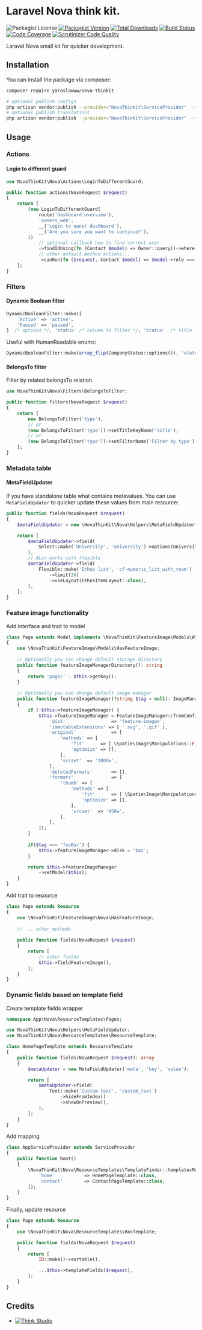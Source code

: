 # Laravel Nova think kit.

![Packagist License](https://img.shields.io/packagist/l/yaroslawww/nova-thinkit?color=%234dc71f)
[![Packagist Version](https://img.shields.io/packagist/v/yaroslawww/nova-thinkit)](https://packagist.org/packages/yaroslawww/nova-thinkit)
[![Total Downloads](https://img.shields.io/packagist/dt/yaroslawww/nova-thinkit)](https://packagist.org/packages/yaroslawww/nova-thinkit)
[![Build Status](https://scrutinizer-ci.com/g/yaroslawww/nova-thinkit/badges/build.png?b=main)](https://scrutinizer-ci.com/g/yaroslawww/nova-thinkit/build-status/main)
[![Code Coverage](https://scrutinizer-ci.com/g/yaroslawww/nova-thinkit/badges/coverage.png?b=main)](https://scrutinizer-ci.com/g/yaroslawww/nova-thinkit/?branch=main)
[![Scrutinizer Code Quality](https://scrutinizer-ci.com/g/yaroslawww/nova-thinkit/badges/quality-score.png?b=main)](https://scrutinizer-ci.com/g/yaroslawww/nova-thinkit/?branch=main)

Laravel Nova small kit for quicker development.

## Installation

You can install the package via composer:

```bash
composer require yaroslawww/nova-thinkit

# optional publish configs
php artisan vendor:publish --provider="NovaThinKit\ServiceProvider" --tag="config"
# optional publish translations
php artisan vendor:publish --provider="NovaThinKit\ServiceProvider" --tag="lang"
```

## Usage

### Actions

#### Login to different guard

```php
use NovaThinKit\Nova\Actions\LoginToDifferentGuard;

public function actions(NovaRequest $request)
{
    return [
        (new LoginToDifferentGuard(
            route('dashboard.overview'),
            'owners_web',
            __('Login to owner dashboard'),
            __('Are you sure you want to continue?'),
        ))
            // optional callback how to find correct user
            ->findIdUsing(fn (Contact $model) => Owner::query()->where('contact_id', $model->getKey())->first()?->getKey())
            // other default method actions...
            ->canRun(fn ($request, Contact $model) => $model->role === "owner"),
    ];
}
```

### Filters

#### Dynamic Boolean filter

```php
DynamicBooleanFilter::make([
    'Active' => 'active',
    'Paused' => 'paused',
]  /* options */, 'status' /* column to filter */, 'Status'  /* title */),
```

Useful with HumanReadable enums:

```php
DynamicBooleanFilter::make(array_flip(CompanyStatus::options()), 'status', 'Status'),
```

#### BelongsTo filter

Filter by related belongsTo relation.

```php
use NovaThinKit\Nova\Filters\BelongsToFilter;

public function filters(NovaRequest $request)
{
    return [
        new BelongsToFilter('type'),
        // or
        (new BelongsToFilter('type'))->setTitleKeyName('title'),
        // or
        (new BelongsToFilter('type'))->setFilterName('Filter by type'),
    ];
}
```

### Metadata table

#### MetaFieldUpdater

If you have standalone table what contains metavalues. You can use `MetaFieldUpdater`
to quicker update these values from main resource:

```php
public function fields(NovaRequest $request)
{
    $metaFieldUpdater = new \NovaThinKit\Nova\Helpers\MetaFieldUpdater('metaData', 'key', 'data');

    return [
        $metaFieldUpdater->field(
            Select::make('University', 'university')->options(University::options())
        ),
        // ALso works with flexible
        $metaFieldUpdater->field(
            Flexible::make('Ethos list', 'cf-numeric_list_with_team')
                ->limit(20)
                ->useLayout(EthosItemLayout::class),
        ),
    ];
}
```

### Feature image functionality

Add interface and trait to model

```php
class Page extends Model implements \NovaThinKit\FeatureImage\Models\WithFeatureImage
{
    use \NovaThinKit\FeatureImage\Models\HasFeatureImage;
    
    // Optionally you can change default storage directory
    public function featureImageManagerDirectory(): string
    {
        return 'page/' . $this->getKey();
    }
    
    // Optionally you can change default image-manager
    public function featureImageManager(?string $tag = null): ImageManager
    {
        if (!$this->featureImageManager) {
            $this->featureImageManager = FeatureImageManager::fromConfig([
                'disk'                 => 'feature-images',
                'immutableExtensions' => [ '.svg', '.gif' ],
                'original'             => [
                    'methods' => [
                        'fit'      => [ \Spatie\Image\Manipulations::FIT_CROP, 2800, 1800 ],
                        'optimize' => [],
                    ],
                    'srcset'  => '2800w',
                ],
                'deletedFormats'       => [],
                'formats'              => [
                    'thumb' => [
                        'methods' => [
                            'fit'      => [ \Spatie\Image\Manipulations::FIT_CONTAIN, 450, 300 ],
                            'optimize' => [],
                        ],
                        'srcset'  => '450w',
                    ],
                ],
            ]);
        }
        
        if($tag === 'fooBar') {
            $this->featureImageManager->disk = 'baz';
        }

        return $this->featureImageManager
            ->setModel($this);
    }
}
```

Add trait to resource

```php
class Page extends Resource
{
    use \NovaThinKit\FeatureImage\Nova\HasFeatureImage;
    
    // ... other methods
    
    public function fields(NovaRequest $request)
    {
        return [
            // other fields
            $this->fieldFeatureImage(),
        ];
    }
}
```

### Dynamic fields based on template field

Create template fields wrapper

```php
namespace App\Nova\ResourceTemplates\Pages;

use NovaThinKit\Nova\Helpers\MetaFieldUpdater;
use NovaThinKit\Nova\ResourceTemplates\ResourceTemplate;

class HomePageTemplate extends ResourceTemplate
{
    public function fields(NovaRequest $request): array
    {
        $metaUpdater = new MetaFieldUpdater('meta', 'key', 'value');

        return [
            $metaUpdater->field(
                Text::make('Custom text', 'custom_text')
                    ->hideFromIndex()
                    ->showOnPreview(),
            ),
        ];
    }
}
```

Add mapping 

```php
class AppServiceProvider extends ServiceProvider
{
    public function boot()
    {
        \NovaThinKit\Nova\ResourceTemplates\TemplateFinder::templatesMap(Page::class, [
            'home'           => HomePageTemplate::class,
            'contact'        => ContactPageTemplate::class,
        ]);
    }
}
```

Finally, update resource

```php
class Page extends Resource
{
    use \NovaThinKit\Nova\ResourceTemplates\HasTemplate;

    public function fields(NovaRequest $request)
    {
        return [
            ID::make()->sortable(),

            ...$this->templateFields($request),
        ];
    }
}
```

## Credits

- [![Think Studio](https://yaroslawww.github.io/images/sponsors/packages/logo-think-studio.png)](https://think.studio/)






